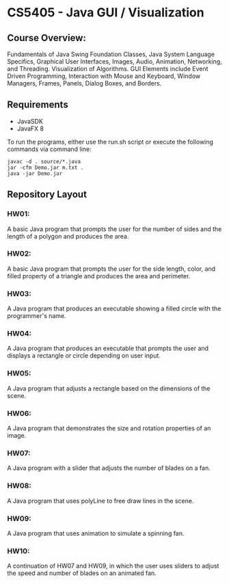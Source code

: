 # CS5405 - Java GUI / Visualization

## Course Overview: 
Fundamentals of Java Swing Foundation Classes, Java System Language Specifics, Graphical User Interfaces, Images, Audio, Animation, Networking, and Threading. Visualization of Algorithms. GUI Elements include Event Driven Programming, Interaction with Mouse and Keyboard, Window Managers, Frames, Panels, Dialog Boxes, and Borders.

## Requirements
* JavaSDK
* JavaFX 8

To run the programs, either use the run.sh script or execute the following commands via command line:
```
javac -d . source/*.java
jar -cfm Demo.jar m.txt .
java -jar Demo.jar
```


## Repository Layout

### HW01:
A basic Java program that prompts the user for the number of sides and the length of a polygon and produces the area.

### HW02:
A basic Java program that prompts the user for the side length, color, and filled property of a triangle and produces the area and perimeter.

### HW03:
A Java program that produces an executable showing a filled circle with the programmer's name.

### HW04:
A Java program that produces an executable that prompts the user and displays a rectangle or circle depending on user input.

### HW05:
A Java program that adjusts a rectangle based on the dimensions of the scene.

### HW06:
A Java program that demonstrates the size and rotation properties of an image.

### HW07:
A Java program with a slider that adjusts the number of blades on a fan.

### HW08:
A Java program that uses polyLine to free draw lines in the scene.

### HW09: 
A Java program that uses animation to simulate a spinning fan. 

### HW10: 
A continuation of HW07 and HW09, in which the user uses sliders to adjust the speed and number of blades on an animated fan.


